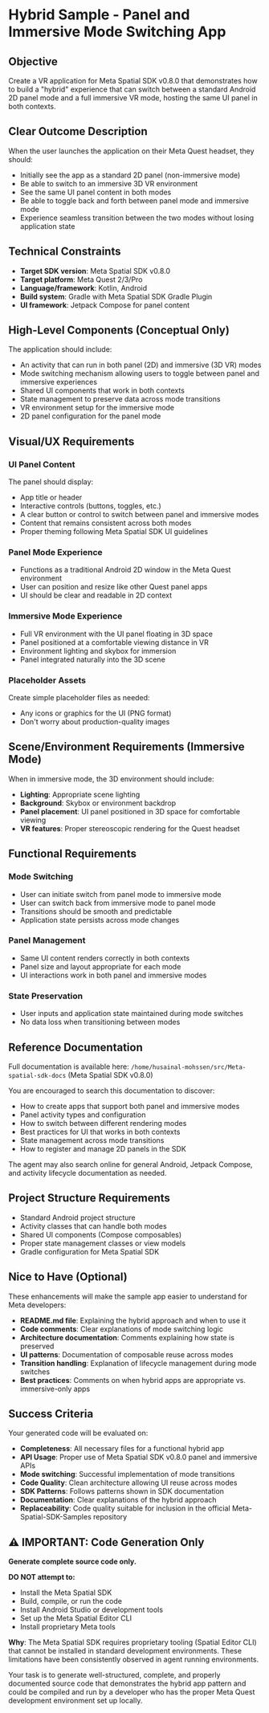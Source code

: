 # Hybrid Sample - Panel and Immersive Mode Switching App

## Objective
Create a VR application for Meta Spatial SDK v0.8.0 that demonstrates how to build a "hybrid" experience that can switch between a standard Android 2D panel mode and a full immersive VR mode, hosting the same UI panel in both contexts.

## Clear Outcome Description
When the user launches the application on their Meta Quest headset, they should:
- Initially see the app as a standard 2D panel (non-immersive mode)
- Be able to switch to an immersive 3D VR environment
- See the same UI panel content in both modes
- Be able to toggle back and forth between panel mode and immersive mode
- Experience seamless transition between the two modes without losing application state

## Technical Constraints
- **Target SDK version**: Meta Spatial SDK v0.8.0
- **Target platform**: Meta Quest 2/3/Pro
- **Language/framework**: Kotlin, Android
- **Build system**: Gradle with Meta Spatial SDK Gradle Plugin
- **UI framework**: Jetpack Compose for panel content

## High-Level Components (Conceptual Only)
The application should include:
- An activity that can run in both panel (2D) and immersive (3D VR) modes
- Mode switching mechanism allowing users to toggle between panel and immersive experiences
- Shared UI components that work in both contexts
- State management to preserve data across mode transitions
- VR environment setup for the immersive mode
- 2D panel configuration for the panel mode

## Visual/UX Requirements

### UI Panel Content
The panel should display:
- App title or header
- Interactive controls (buttons, toggles, etc.)
- A clear button or control to switch between panel and immersive modes
- Content that remains consistent across both modes
- Proper theming following Meta Spatial SDK UI guidelines

### Panel Mode Experience
- Functions as a traditional Android 2D window in the Meta Quest environment
- User can position and resize like other Quest panel apps
- UI should be clear and readable in 2D context

### Immersive Mode Experience
- Full VR environment with the UI panel floating in 3D space
- Panel positioned at a comfortable viewing distance in VR
- Environment lighting and skybox for immersion
- Panel integrated naturally into the 3D scene

### Placeholder Assets
Create simple placeholder files as needed:
- Any icons or graphics for the UI (PNG format)
- Don't worry about production-quality images

## Scene/Environment Requirements (Immersive Mode)
When in immersive mode, the 3D environment should include:
- **Lighting**: Appropriate scene lighting
- **Background**: Skybox or environment backdrop
- **Panel placement**: UI panel positioned in 3D space for comfortable viewing
- **VR features**: Proper stereoscopic rendering for the Quest headset

## Functional Requirements

### Mode Switching
- User can initiate switch from panel mode to immersive mode
- User can switch back from immersive mode to panel mode
- Transitions should be smooth and predictable
- Application state persists across mode changes

### Panel Management
- Same UI content renders correctly in both contexts
- Panel size and layout appropriate for each mode
- UI interactions work in both panel and immersive modes

### State Preservation
- User inputs and application state maintained during mode switches
- No data loss when transitioning between modes

## Reference Documentation
Full documentation is available here: `/home/husainal-mohssen/src/Meta-spatial-sdk-docs` (Meta Spatial SDK v0.8.0)

You are encouraged to search this documentation to discover:
- How to create apps that support both panel and immersive modes
- Panel activity types and configuration
- How to switch between different rendering modes
- Best practices for UI that works in both contexts
- State management across mode transitions
- How to register and manage 2D panels in the SDK

The agent may also search online for general Android, Jetpack Compose, and activity lifecycle documentation as needed.

## Project Structure Requirements
- Standard Android project structure
- Activity classes that can handle both modes
- Shared UI components (Compose composables)
- Proper state management classes or view models
- Gradle configuration for Meta Spatial SDK

## Nice to Have (Optional)
These enhancements will make the sample app easier to understand for Meta developers:
- **README.md file**: Explaining the hybrid approach and when to use it
- **Code comments**: Clear explanations of mode switching logic
- **Architecture documentation**: Comments explaining how state is preserved
- **UI patterns**: Documentation of composable reuse across modes
- **Transition handling**: Explanation of lifecycle management during mode switches
- **Best practices**: Comments on when hybrid apps are appropriate vs. immersive-only apps

## Success Criteria
Your generated code will be evaluated on:
- **Completeness**: All necessary files for a functional hybrid app
- **API Usage**: Proper use of Meta Spatial SDK v0.8.0 panel and immersive APIs
- **Mode switching**: Successful implementation of mode transitions
- **Code Quality**: Clean architecture allowing UI reuse across modes
- **SDK Patterns**: Follows patterns shown in SDK documentation
- **Documentation**: Clear explanations of the hybrid approach
- **Replaceability**: Code quality suitable for inclusion in the official Meta-Spatial-SDK-Samples repository

## ⚠️ IMPORTANT: Code Generation Only

**Generate complete source code only.**

**DO NOT attempt to:**
- Install the Meta Spatial SDK
- Build, compile, or run the code
- Install Android Studio or development tools
- Set up the Meta Spatial Editor CLI
- Install proprietary Meta tools

**Why**: The Meta Spatial SDK requires proprietary tooling (Spatial Editor CLI) that cannot be installed in standard development environments. These limitations have been consistently observed in agent running environments.

Your task is to generate well-structured, complete, and properly documented source code that demonstrates the hybrid app pattern and could be compiled and run by a developer who has the proper Meta Quest development environment set up locally.
